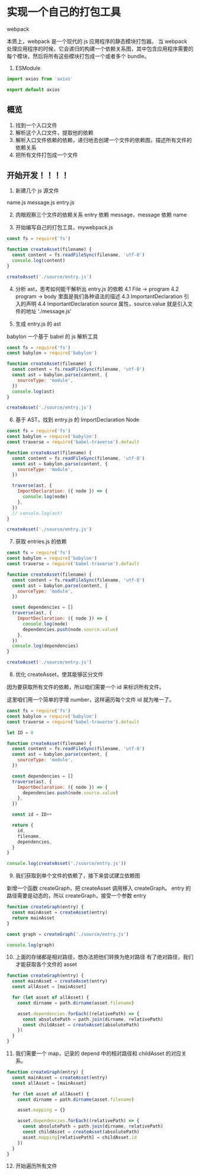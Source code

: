 # 实现一个自己的打包工具

webpack

本质上，webpack 是一个现代的 js 应用程序的静态模块打包器。
当 webpack 处理应用程序的时候，它会递归的构建一个依赖关系图，其中包含应用程序需要的每个模块，然后将所有这些模块打包成一个或者多个 bundle。

1. ESModule

```js
import axios from 'axios'

export default axios
```

## 概览

1. 找到一个入口文件
2. 解析这个入口文件，提取他的依赖
3. 解析入口文件依赖的依赖，递归地去创建一个文件的依赖图，描述所有文件的依赖关系
4. 把所有文件打包成一个文件

## 开始开发！！！！

1. 新建几个 js 源文件

name.js
message.js
entry.js

2. 肉眼观察三个文件的依赖关系
   entry 依赖 message，message 依赖 name

3. 开始编写自己的打包工具，mywebpack.js

```js
const fs = require('fs')

function createAsset(filename) {
  const content = fs.readFileSync(filename, 'utf-8')
  console.log(content)
}

createAsset('./source/entry.js')
```

4. 分析 ast，思考如何能干解析出 entry.js 的依赖
   4.1 File -> program
   4.2 program -> body 里面是我们各种语法的描述
   4.3 ImportantDeclaration 引入的声明
   4.4 ImportantDeclaration source 属性，source.value 就是引入文件的地址 './message.js'

5. 生成 entry.js 的 ast

babylon 一个基于 babel 的 js 解析工具

```js
const fs = require('fs')
const babylon = require('babylon')

function createAsset(filename) {
  const content = fs.readFileSync(filename, 'utf-8')
  const ast = babylon.parse(content, {
    sourceType: 'module',
  })
  console.log(ast)
}

createAsset('./source/entry.js')
```

6. 基于 AST，找到 entry.js 的 ImportDeclaration Node

```js
const fs = require('fs')
const babylon = require('babylon')
const traverse = require('babel-traverse').default

function createAsset(filename) {
  const content = fs.readFileSync(filename, 'utf-8')
  const ast = babylon.parse(content, {
    sourceType: 'module',
  })

  traverse(ast, {
    ImportDeclaration: ({ node }) => {
      console.log(node)
    },
  })
  // console.log(ast)
}

createAsset('./source/entry.js')
```

7. 获取 entries.js 的依赖

```js
const fs = require('fs')
const babylon = require('babylon')
const traverse = require('babel-traverse').default

function createAsset(filename) {
  const content = fs.readFileSync(filename, 'utf-8')
  const ast = babylon.parse(content, {
    sourceType: 'module',
  })

  const dependencies = []
  traverse(ast, {
    ImportDeclaration: ({ node }) => {
      console.log(node)
      dependencies.push(node.source.value)
    },
  })
  console.log(dependencies)
}

createAsset('./source/entry.js')
```

8. 优化 createAsset，使其能够区分文件

因为要获取所有文件的依赖，所以咱们需要一个 id 来标识所有文件。

这里咱们用一个简单的字增 number，这样遍历每个文件 id 就为唯一了。

```js
const fs = require('fs')
const babylon = require('babylon')
const traverse = require('babel-traverse').default

let ID = 0

function createAsset(filename) {
  const content = fs.readFileSync(filename, 'utf-8')
  const ast = babylon.parse(content, {
    sourceType: 'module',
  })

  const dependencies = []
  traverse(ast, {
    ImportDeclaration: ({ node }) => {
      dependencies.push(node.source.value)
    },
  })

  const id = ID++

  return {
    id,
    filename,
    dependencies,
  }
}

console.log(createAsset('./source/entry.js'))
```

9. 我们获取到单个文件的依赖了，接下来尝试建立依赖图

新增一个函数 createGraph，把 createAsset 调用移入 createGraph。
entry 的路径需要是动态的，所以 createGraph，接受一个参数 entry

```js
function createGraph(entry) {
  const mainAsset = createAsset(entry)
  return mainAsset
}

const graph = createGraph('./source/entry.js')

console.log(graph)
```

10. 上面的存储都是相对路径，想办法把他们转换为绝对路径
    有了绝对路径，我们才能获取各个文件的 asset

```js
function createGraph(entry) {
  const mainAsset = createAsset(entry)
  const allAsset = [mainAsset]

  for (let asset of allAsset) {
    const dirname = path.dirname(asset.filename)

    asset.dependencies.forEach((relativePath) => {
      const absolutePath = path.join(dirname, relativePath)
      const childAsset = createAsset(absolutePath)
    })
  }
}
```

11. 我们需要一个 map，记录的 depend 中的相对路径和 childAsset 的对应关系。

```js
function createGraph(entry) {
  const mainAsset = createAsset(entry)
  const allAsset = [mainAsset]

  for (let asset of allAsset) {
    const dirname = path.dirname(asset.filename)

    asset.mapping = {}

    asset.dependencies.forEach((relativePath) => {
      const absolutePath = path.join(dirname, relativePath)
      const childAsset = createAsset(absolutePath)
      asset.mapping[relativePath] = childAsset.id
    })
  }
}
```

12. 开始遍历所有文件
